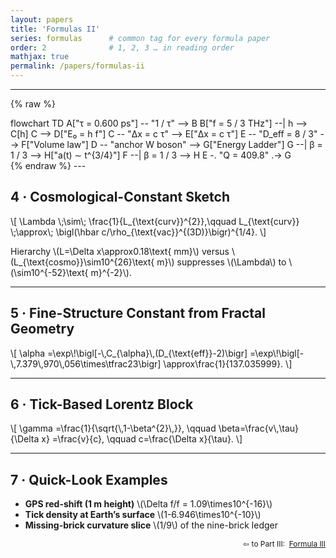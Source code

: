 ```yaml
---
layout: papers
title: 'Formulas II'
series: formulas      # common tag for every formula paper
order: 2              # 1, 2, 3 … in reading order
mathjax: true
permalink: /papers/formulas-ii
---
```



---
{% raw %}
<div class="mermaid" markdown="0">
flowchart TD
  A["τ = 0.600 ps"] -- "1 / τ" --> B
  B["f = 5 / 3 THz"] --| h --> C[h]
  C --> D["E₀ = h f"]
  C -- "Δx = c τ" --> E["Δx = c τ"]
  E -- "D_eff = 8 / 3" --> F["Volume law"]
  D -- "anchor W boson" --> G["Energy Ladder"]
  G --| β = 1 / 3 --> H["a(t) ∼ t^{3/4}"]
  F --| β = 1 / 3 --> H
  E  -. "Q = 409.8" .-> G
  
  </div>
  {% endraw %}
---

<h2>4 · Cosmological-Constant Sketch</h2>

<div class="eq">
  \[ \Lambda \;\sim\; \frac{1}{L_{\text{curv}}^{2}},\qquad L_{\text{curv}}
  \;\approx\; \bigl(\hbar c/\rho_{\text{vac}}^{(3D)}\bigr)^{1/4}. \]
</div>

<p>
  Hierarchy \(L=\Delta x\approx0.18\text{ mm}\) versus
  \(L_{\text{cosmo}}\sim10^{26}\text{ m}\) suppresses \(\Lambda\) to
  \(\sim10^{-52}\text{ m}^{-2}\).
</p>

<hr />

<h2>5 · Fine-Structure Constant from Fractal Geometry</h2>

<div class="eq">
  \[ \alpha =\exp\!\bigl[-\,C_{\alpha}\,(D_{\text{eff}}-2)\bigr]
  =\exp\!\bigl[-\,7.379\,970\,056\times\tfrac23\bigr]
  \approx\frac{1}{137.035999}. \]
</div>

<hr />

<h2>6 · Tick-Based Lorentz Block</h2>

<div class="eq">
  \[ \gamma =\frac{1}{\sqrt{\,1-\beta^{2}\,}}, \qquad
  \beta=\frac{v\,\tau}{\Delta x} =\frac{v}{c}, \qquad c=\frac{\Delta x}{\tau}.
  \]
</div>

<hr />

<h2>7 · Quick-Look Examples</h2>

<ul>
  <li>
    <strong>GPS red-shift (1 m height)</strong>
    \(\Delta f/f = 1.09\times10^{-16}\)
  </li>
  <li>
    <strong>Tick density at Earth’s surface</strong>
    \(1-6.946\times10^{-10}\)
  </li>
  <li>
    <strong>Missing-brick curvature slice</strong>
    \(1/9\) of the nine-brick ledger
  </li>
</ul>

<p style="text-align: right; font-size: 0.85em">
  ⇦ to Part III:&nbsp;
  <a class="button" href="formulas-iii.html" target="_blank">Formula III</a>
</p>
